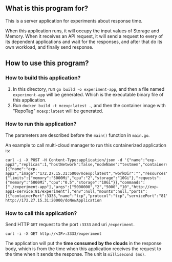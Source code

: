 ## What is this program for?
This is a server application for experiments about response time.

When this application runs, it will occupy the input values of Storage and Memory. When it receives an API request, it will send a request to every of its dependent applications and wait for the responses, and after that do its own workload, and finally send response.

## How to use this program?
### How to build this application?
1. In this directory, run `go build -o experiment-app`, and then a file named `experiment-app` will be generated. Which is the executable binary file of this application.
2. Run `docker build -t mcexp:latest .`, and then the container image with "RepoTag" `mcexp:latest` will be generated.

### How to run this application?

The parameters are described before the `main()` function in `main.go`.

An example to call multi-cloud manager to run this containerized application is:
```shell
curl -i -X POST -H Content-Type:application/json -d '{"name":"exp-app2","replicas":1,"hostNetwork":false,"nodeName":"testmem","containers":[{"name":"exp-app2","image":"172.27.15.31:5000/mcexp:latest","workDir":"","resources":{"limits":{"memory":"5000Mi","cpu":"2","storage":"10Gi"},"requests":{"memory":"5000Mi","cpu":"0.5","storage":"10Gi"}},"commands":["./experiment-app"],"args":["5000000","2","5000","10","http://exp-app1-service:81/experiment"],"env":null,"mounts":null,"ports":[{"containerPort":3333,"name":"tcp","protocol":"tcp","servicePort":"81","nodePort":"30002"}]}],"priority":0,"autoScheduled":false}' http://172.27.15.31:20000/doNewApplication
```

### How to call this application?
Send HTTP `GET` request to the port `:3333` and uri `/experiment`.
```shell
curl -i -X GET http://<IP>:3333/experiment
```
The application will put the **time consumed by the clouds** in the response body, which is from the time when this application receives the request to the time when it sends the response. The unit is `millisecond (ms)`.